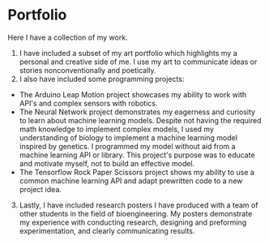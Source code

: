 # Portfolio

Here I have a collection of my work.
1. I have included a subset of my art portfolio which highlights my a personal and creative side of me. I use my art to communicate ideas or stories nonconventionally and poetically. 
2. I also have included some programming projects:
  - The Arduino Leap Motion project showcases my ability to work with API's and complex sensors with robotics. 
  - The Neural Network project demonstrates my eagerness and curiosity to learn about machine learning models. Despite not having the required math knowledge to implement complex models, I used my understanding of biology to implement a machine learning model inspired by genetics. I programmed my model without aid from a machine learning API or library. This project's purpose was to educate and motivate myself, not to build an effective model. 
  - The Tensorflow Rock Paper Scissors project shows my ability to use a common machine learning API and adapt prewritten code to a new project idea. 
3. Lastly, I have included research posters I have produced with a team of other students in the field of bioengineering. My posters demonstrate my experience with conducting research, designing and preforming experimentation, and clearly communicating results. 
